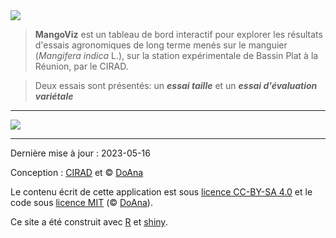 <img src="mangoviz-logo.png" id="logo"> 

> **MangoViz** est un tableau de bord interactif pour explorer les résultats d'essais agronomiques de long terme menés sur le manguier (*Mangifera indica* L.), sur la station expérimentale de Bassin Plat à la Réunion, par le CIRAD.

> Deux essais sont présentés: un ***essai taille*** et un ***essai d'évaluation variétale***



***

<p class="center">
  <span>
    <img src="bande_logos.png" class="logo-10">
  </span>
</p>


*** 

Dernière mise à jour : 2023-05-16



Conception : <a href="https://www.cirad.fr/" target="_blank">CIRAD</a> et © <a href="https://doana-r.com" target="_blank">DoAna</a>
<!-- Photographies © XXX sauf mention contraire -->

Le contenu écrit de cette application est sous <a href="https://creativecommons.org/licenses/by-sa/4.0/" target="_blank">licence CC-BY-SA 4.0</a> et le code sous <a href="https://mit-license.org/" target="_blank">licence MIT</a> (© <a href="https://doana-r.com" target="_blank">DoAna</a>).

Ce site a été construit avec <a href="https://www.r-project.org/" target="_blank">R</a> et <a href="https://shiny.rstudio.com/" target="_blank">shiny</a>.

<!--Code source : https://gitlab.com/cirad-apps/mangoviz-->




